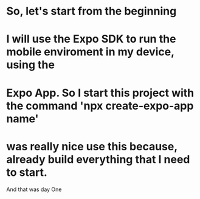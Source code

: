 # So, let's start from the beginning
# I will use the Expo SDK to run the mobile enviroment in my device, using the
# Expo App. So I start this project with the command 'npx create-expo-app name'
# was really nice use this because, already build everything that I need to start.

And that was day One